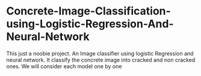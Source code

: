 # Concrete-Image-Classification-using-Logistic-Regression-And-Neural-Network
This just a noobie project.
An Image classifier using logistic Regression and neural network. It classify the concrete image into cracked and non cracked ones. We will consider each model one by one 
